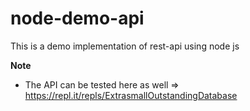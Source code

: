# node-demo-api
This is a demo implementation of rest-api using node js

**Note**
- The API can be tested here as well => https://repl.it/repls/ExtrasmallOutstandingDatabase
